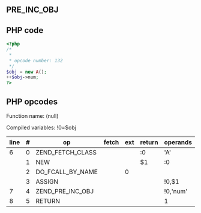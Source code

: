 PRE\_INC\_OBJ
-------------

PHP code
--------

``` php
<?php
/*
 * 
 * opcode number: 132
 */
$obj = new A();
++$obj->num;
?>
```

PHP opcodes
-----------

Function name: (null)

Compiled variables: !0=$obj

| line | \#  | op                  | fetch | ext | return | operands |
|------|-----|---------------------|-------|-----|--------|----------|
| 6    | 0   | ZEND\_FETCH\_CLASS  |       |     | :0     | 'A'      |
|      | 1   | NEW                 |       |     | $1     | :0       |
|      | 2   | DO\_FCALL\_BY\_NAME |       | 0   |        |          |
|      | 3   | ASSIGN              |       |     |        | !0,$1    |
| 7    | 4   | ZEND\_PRE\_INC\_OBJ |       |     |        | !0,'num' |
| 8    | 5   | RETURN              |       |     |        | 1        |
